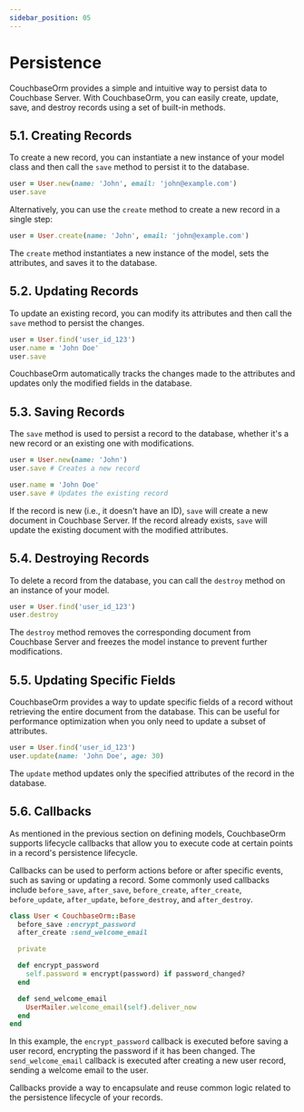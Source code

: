 ```yaml
---
sidebar_position: 05
---
```


# Persistence

CouchbaseOrm provides a simple and intuitive way to persist data to Couchbase Server. With CouchbaseOrm, you can easily create, update, save, and destroy records using a set of built-in methods.

## 5.1. Creating Records

To create a new record, you can instantiate a new instance of your model class and then call the `save` method to persist it to the database.

```ruby
user = User.new(name: 'John', email: 'john@example.com')
user.save
```

Alternatively, you can use the `create` method to create a new record in a single step:

```ruby
user = User.create(name: 'John', email: 'john@example.com')
```

The `create` method instantiates a new instance of the model, sets the attributes, and saves it to the database.

## 5.2. Updating Records

To update an existing record, you can modify its attributes and then call the `save` method to persist the changes.

```ruby
user = User.find('user_id_123')
user.name = 'John Doe'
user.save
```

CouchbaseOrm automatically tracks the changes made to the attributes and updates only the modified fields in the database.

## 5.3. Saving Records

The `save` method is used to persist a record to the database, whether it's a new record or an existing one with modifications.

```ruby
user = User.new(name: 'John')
user.save # Creates a new record

user.name = 'John Doe'
user.save # Updates the existing record
```

If the record is new (i.e., it doesn't have an ID), `save` will create a new document in Couchbase Server. If the record already exists, `save` will update the existing document with the modified attributes.

## 5.4. Destroying Records

To delete a record from the database, you can call the `destroy` method on an instance of your model.

```ruby
user = User.find('user_id_123')
user.destroy
```

The `destroy` method removes the corresponding document from Couchbase Server and freezes the model instance to prevent further modifications.

## 5.5. Updating Specific Fields

CouchbaseOrm provides a way to update specific fields of a record without retrieving the entire document from the database. This can be useful for performance optimization when you only need to update a subset of attributes.

```ruby
user = User.find('user_id_123')
user.update(name: 'John Doe', age: 30)
```

The `update` method updates only the specified attributes of the record in the database.

## 5.6. Callbacks

As mentioned in the previous section on defining models, CouchbaseOrm supports lifecycle callbacks that allow you to execute code at certain points in a record's persistence lifecycle.

Callbacks can be used to perform actions before or after specific events, such as saving or updating a record. Some commonly used callbacks include `before_save`, `after_save`, `before_create`, `after_create`, `before_update`, `after_update`, `before_destroy`, and `after_destroy`.

```ruby
class User < CouchbaseOrm::Base
  before_save :encrypt_password
  after_create :send_welcome_email

  private

  def encrypt_password
    self.password = encrypt(password) if password_changed?
  end

  def send_welcome_email
    UserMailer.welcome_email(self).deliver_now
  end
end
```

In this example, the `encrypt_password` callback is executed before saving a user record, encrypting the password if it has been changed. The `send_welcome_email` callback is executed after creating a new user record, sending a welcome email to the user.

Callbacks provide a way to encapsulate and reuse common logic related to the persistence lifecycle of your records.

